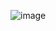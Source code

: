 ![image](https://github.com/woohyeoklee/react-twitter/raw/main/assets/150607231/65cae253-c1d5-47e0-8a1e-00a00c07a17f)
